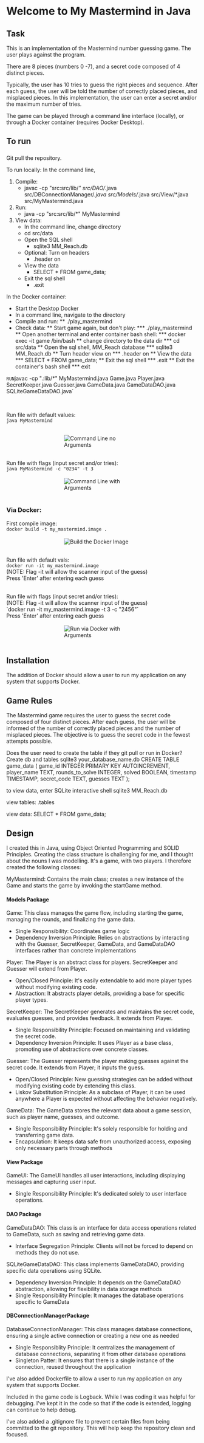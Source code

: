# Welcome to My Mastermind in Java
## Task
This is an implementation of the Mastermind number guessing game. The user plays against the program.

There are 8 pieces (numbers 0 -7), and a secret code composed of 4 distinct pieces.

Typically, the user has 10 tries to guess the right pieces and sequence. After each guess, the user will be told the number of correctly placed pieces, and misplaced pieces. In this implementation, the user can enter a secret and/or the maximum number of tries.

The game can be played through a command line interface (locally), or through a Docker container (requires Docker Desktop).

## To run

###
Git pull the repository.</br>

To run locally: In the command line,</br>
1. Compile: </br>
    * javac -cp "src:src/lib/*" src/DAO/*.java src/DBConnectionManager/*.java src/Models/*.java src/View/*.java src/MyMastermind.java</br>
2. Run: </br>
    * java -cp "src:src/lib/*" MyMastermind</br>
3. View data:
    * In the command line, change directory
    * cd src/data
    * Open the SQL shell
        * sqlite3 MM_Reach.db
    * Optional: Turn on headers
        * .header on
    * View the data
        * SELECT * FROM game_data;
    * Exit the sql shell
        * .exit

In the Docker container:
* Start the Desktop Docker
* In a command line, navigate to the directory
* Compile and run:
** ./play_mastermind
* Check data:
** Start game again, but don't play:
*** ./play_mastermind
** Open another terminal and enter container bash shell:
*** docker exec -it game /bin/bash
** change directory to the data dir
*** cd src/data
** Open the sql shell, MM_Reach database
*** sqlite3 MM_Reach.db
** Turn header view on
*** .header on
** View the data
*** SELECT * FROM game_data;
** Exit the sql shell
*** .exit
** Exit the container's bash shell
*** exit



` RUN `javac -cp ".:lib/*" MyMastermind.java Game.java Player.java SecretKeeper.java Guesser.java GameData.java GameDataDAO.java SQLiteGameDataDAO.java`









</br>

Run file with default values:</br> `java MyMastermind`</br>
 </br>







<img 
src="./ScreenCaps/CLInoArgs.png"
alt="Command Line no Arguments" 
title="CLI no Args"
style="display: block; margin: 0 auto; max-width: 200px">
</br>

Run file with flags (input secret and/or tries):</br> `java MyMastermind -c "0234" -t 3`</br>
 </br>
<img 
src="./ScreenCaps/CLIwithArgs.png"
alt="Command Line with Arguments" 
title="CLI with Args"
style="display: block; margin: 0 auto; max-width: 200px">
</br>

### Via Docker:
First compile image:</br> `docker build -t my_mastermind.image .` </br>
 </br>
<img 
src="./ScreenCaps/DockerBuildImage.png"
alt="Build the Docker Image" 
title="Build Docker Image"
style="display: block; margin: 0 auto; max-width: 200px">
</br>




Run file with default vals:</br> `docker run -it my_mastermind.image` </br>
(NOTE: Flag -it will allow the scanner input of the guess) </br>
Press 'Enter' after entering each guess </br>

</br>
Run file with flags (input secret and/or tries):</br>
(NOTE: Flag -it will allow the scanner input of the guess) </br>
 `docker run -it my_mastermind.image -t 3 -c "2456"` </br>
Press 'Enter' after entering each guess </br>
 </br>
<img 
src="./ScreenCaps/DockerRunwithArgs.png"
alt="Run via Docker with Arguments" 
title="Docker Run with Args"
style="display: block; margin: 0 auto; max-width: 200px">
</br>


## Installation
The addition of Docker should allow a user to run my application on any system that supports Docker.

## Game Rules
The Mastermind game requires the user to guess the secret code composed of four distinct pieces. After each guess, the user will be informed of the number of correctly placed pieces and the number of misplaced pieces. The objective is to guess the secret code in the fewest attempts possible.


Does the user need to create the table if they git pull or run in Docker?
Create db and tables
sqlite3 your_database_name.db
CREATE TABLE game_data (
    game_id INTEGER PRIMARY KEY AUTOINCREMENT,
    player_name TEXT,
    rounds_to_solve INTEGER,
    solved BOOLEAN,
    timestamp TIMESTAMP,
    secret_code TEXT,
    guesses TEXT
);

to view data,
enter SQLite interactive shell
sqlite3 MM_Reach.db

view tables:
.tables

view data:
SELECT * FROM game_data;


## Design
I created this in Java, using Object Oriented Programming and SOLID Principles. Creating the class structure is challenging for me, and I thought about the 
nouns I was modelling. It's a game, with two players. I therefore created the following classes:

MyMastermind: Contains the main class; creates a new instance of the Game and starts the game by invoking the startGame method.

#### Models Package
Game: This class manages the game flow, including starting the game, managing the rounds, and finalizing the game data. 
* Single Responsibility: Coordinates game logic
* Dependency Inversion Principle: Relies on abstractions by interacting with the Guesser, SecretKeeper, GameData, and GameDataDAO interfaces rather than concrete implementations

Player: The Player is an abstract class for players. SecretKeeper and Guesser will extend from Player.  
* Open/Closed Principle: It's easily extendable to add more player types without modifying existing code.
* Abstraction: It abstracts player details, providing a base for specific player types.

SecretKeeper: The SecretKeeper generates and maintains the secret code, evaluates guesses, and provides feedback. It extends from Player. 
* Single Responsibility Principle: Focused on maintaining and validating the secret code.
* Dependency Inversion Principle: It uses Player as a base class, promoting use of abstractions over concrete classes.

Guesser: The Guesser represents the player making guesses against the secret code. It extends from Player; it inputs the guess.
* Open/Closed Principle: New guessing strategies can be added without modifying existing code by extending this class.
* Liskov Substitution Principle: As a subclass of Player, it can be used anywhere a Player is expected without affecting the behavior negatively.

GameData: The GameData stores the relevant data about a game session, such as player name, guesses, and outcome.
* Single Responsibility Principle: It's solely responsible for holding and transferring game data.
* Encapsulation: It keeps data safe from unauthorized access, exposing only necessary parts through methods


#### View Package
GameUI: The GameUI handles all user interactions, including displaying messages and capturing user input.
* Single Responsibility Principle: It's dedicated solely to user interface operations.

#### DAO Package
GameDataDAO: This class is an interface for data access operations related to GameData, such as saving and retrieving game data.
* Interface Segregation Principle: Clients will not be forced to depend on methods they do not use.

SQLiteGameDataDAO: This class implements GameDataDAO, providing specific data operations using SQLite.
* Dependency Inversion Principle: It depends on the GameDataDAO abstraction, allowing for flexibility in data storage methods
* Single Responsibility Principle: It manages the database operations specific to GameData

#### DBConnectionManagerPackage
DatabaseConnectionManager: This class manages database connections, ensuring a single active connection or creating a new one as needed
* Single Responsiblity Principle: It centralizes the management of database connections, separating it from other database operations
* Singleton Patter: It ensures that there is a single instance of the connection, reused throughout the application



I've also added Dockerfile to allow a user to run my application on any system that supports Docker.

Included in the game code is Logback. While I was coding it was helpful for debugging. I've kept it in the code so that if the code is extended, logging can continue to help debug.

I've also added a .gitignore file to prevent certain files from being committed to the git repository. This will help keep the repository clean and focused.
